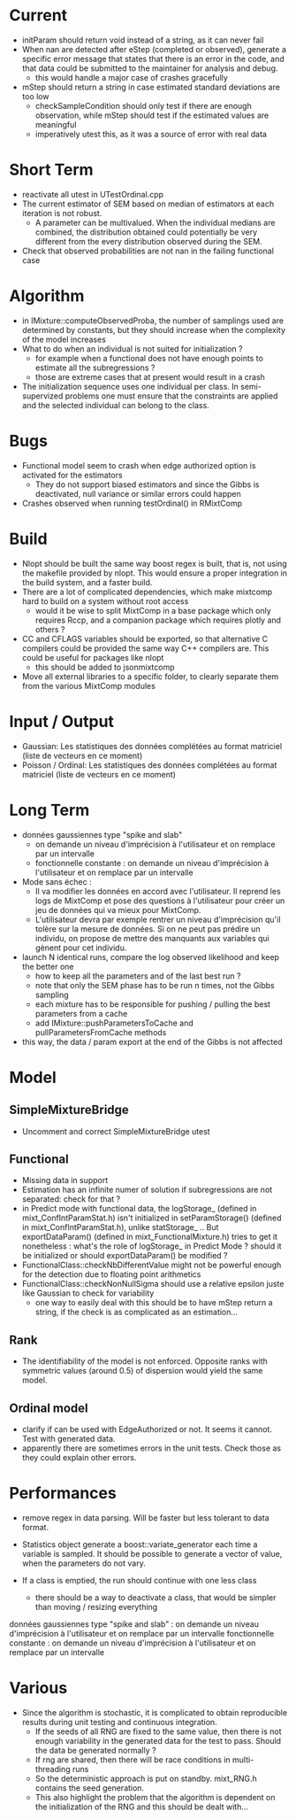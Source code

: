 # Current

- initParam should return void instead of a string, as it can never fail
- When nan are detected after eStep (completed or observed), generate a specific error message that states that there is an error in the code, and that data could be submitted to the maintainer for analysis and debug.
    - this would handle a major case of crashes gracefully
- mStep should return a string in case estimated standard deviations are too low
	- checkSampleCondition should only test if there are enough observation, while mStep should test if the estimated values are meaningful
	- imperatively utest this, as it was a source of error with real data

# Short Term

- reactivate all utest in UTestOrdinal.cpp
- The current estimator of SEM based on median of estimators at each iteration is not robust.
	- A parameter can be multivalued. When the individual medians are combined, the distribution obtained could potentially be very different from the every distribution observed during the SEM.
- Check that observed probabilities are not nan in the failing functional case

# Algorithm

- in IMixture::computeObservedProba, the number of samplings used are determined by constants, but they should increase when the complexity of the model increases
- What to do when an individual is not suited for initialization ?
    - for example when a functional does not have enough points to estimate all the subregressions ?
    - those are extreme cases that at present would result in a crash
- The initialization sequence uses one individual per class. In semi-supervized problems one must ensure that the constraints are applied and the selected individual can belong to the class.

# Bugs

- Functional model seem to crash when edge authorized option is activated for the estimators
    - They do not support biased estimators and since the Gibbs is deactivated, null variance or similar errors could happen
- Crashes observed when running testOrdinal() in RMixtComp

# Build

- Nlopt should be built the same way boost regex is built, that is, not using the makefile provided by nlopt. This would ensure a proper integration in the build system, and a faster build.
- There are a lot of complicated dependencies, which make mixtcomp hard to build on a system without root access
    - would it be wise to split MixtComp in a base package which only requires Rccp, and a companion package which requires plotly and others ?
- CC and CFLAGS variables should be exported, so that alternative C compilers could be provided the same way C++ compilers are. This could be useful for packages like nlopt
    - this should be added to jsonmixtcomp
- Move all external libraries to a specific folder, to clearly separate them from the various MixtComp modules

# Input / Output

- Gaussian: Les statistiques des données complétées au format matriciel (liste de vecteurs en ce moment)
- Poisson / Ordinal: Les statistiques des données complétées au format matriciel (liste de vecteurs en ce moment)

# Long Term

- données gaussiennes type "spike and slab"
    - on demande un niveau d'imprécision à l'utilisateur et on remplace par un intervalle
    - fonctionnelle constante : on demande un niveau d'imprécision à l'utilisateur et on remplace par un intervalle
- Mode sans échec :
    - Il va modifier les données en accord avec l'utilisateur. Il reprend les logs de MixtComp et pose des questions à l'utilisateur pour créer un jeu de données qui va mieux pour MixtComp.
    - L'utilisateur devra par exemple rentrer un niveau d'imprécision qu'il tolère sur la mesure de données. Si on ne peut pas prédire un individu, on propose de mettre des manquants aux variables qui gènent pour cet individu.
- launch N identical runs, compare the log observed likelihood and keep the better one
    - how to keep all the parameters and of the last best run ?
    - note that only the SEM phase has to be run n times, not the Gibbs sampling
    - each mixture has to be responsible for pushing / pulling the best parameters from a cache
    - add IMixture::pushParametersToCache and pullParametersFromCache methods
- this way, the data / param export at the end of the Gibbs is not affected

# Model

## SimpleMixtureBridge

- Uncomment and correct SimpleMixtureBridge utest

## Functional

- Missing data in support
- Estimation has an infinite numer of solution if subregressions are not separated: check for that ?
- in Predict mode with functional data, the logStorage_ (defined in mixt_ConfIntParamStat.h) isn't initialized in setParamStorage() (defined in mixt_ConfIntParamStat.h), unlike statStorage_ .. But exportDataParam() (defined in mixt_FunctionalMixture.h) tries to get it nonetheless : what's the role of logStorage_ in Predict Mode ? should it be initialized or should exportDataParam() be modified ?
- FunctionalClass::checkNbDifferentValue might not be powerful enough for the detection due to floating point arithmetics
- FunctionalClass::checkNonNullSigma should use a relative epsilon juste like Gaussian to check for variability
    - one way to easily deal with this should be to have mStep return a string, if the check is as complicated as an estimation...

## Rank

- The identifiability of the model is not enforced. Opposite ranks with symmetric values (around 0.5) of dispersion would yield the same model.

## Ordinal model

- clarify if can be used with EdgeAuthorized or not. It seems it cannot. Test with generated data.
- apparently there are sometimes errors in the unit tests. Check those as they could explain other errors.

# Performances

- remove regex in data parsing. Will be faster but less tolerant to data format.
- Statistics object generate a boost::variate_generator each time a variable is sampled. It should be possible to generate a vector of value, when the parameters do not vary.

- If a class is emptied, the run should continue with one less class
    - there should be a way to deactivate a class, that would be simpler than moving / resizing everything

données gaussiennes type "spike and slab" : on demande un niveau d'imprécision à l'utilisateur et on remplace par un intervalle
fonctionnelle constante : on demande un niveau d'imprécision à l'utilisateur et on remplace par un intervalle

# Various

- Since the algorithm is stochastic, it is complicated to obtain reproducible results during unit testing and continuous integration.
	- If the seeds of all RNG are fixed to the same value, then there is not enough variability in the generated data for the test to pass. Should the data be generated normally ?
	- If rng are shared, then there will be race conditions in multi-threading runs
	- So the deterministic approach is put on standby. mixt_RNG.h contains the seed generation.
	- This also highlight the problem that the algorithm is dependent on the initialization of the RNG and this should be dealt with...